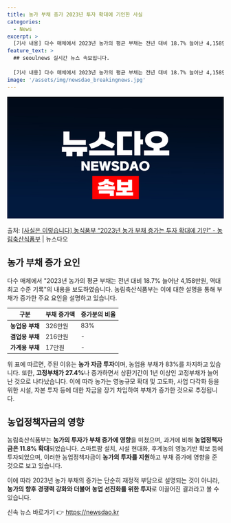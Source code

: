 ```yaml
---
title: 농가 부채 증가 2023년 투자 확대에 기인한 사실
categories:
  - News
excerpt: >
  [기사 내용] 다수 매체에서 2023년 농가의 평균 부채는 전년 대비 18.7% 늘어난 4,158만원, 역대…
feature_text: >
  ## seoulnews 실시간 뉴스 속보입니다.

  [기사 내용] 다수 매체에서 2023년 농가의 평균 부채는 전년 대비 18.7% 늘어난 4,158만원, 역대…
image: '/assets/img/newsdao_breakingnews.jpg'
---
```


![뉴스다오 속보](/assets/img/newsdao_breakingnews.jpg)

<p>출처: <a href="https://newsdao.kr/3937" rel="dofollow">[사실은 이렇습니다] 농식품부 “2023년 농가 부채 증가는 투자 확대에 기인” - 농림축산식품부</a> | 뉴스다오</p>

<h2 data-ke-size="size26">농가 부채 증가 요인</h2>
<p data-ke-size="size16">다수 매체에서 "2023년 농가의 평균 부채는 전년 대비 18.7% 늘어난 4,158만원, 역대 최고 수준 기록"의 내용을 보도하였습니다. 농림축산식품부는 이에 대한 설명을 통해 부채가 증가한 주요 요인을 설명하고 있습니다.</p>

<table>
	<thead>
		<tr>
			<th>구분</th>
			<th>부채 증가액</th>
			<th>증가분의 비율</th>
		</tr>
	</thead>
	<tbody>
		<tr>
			<td><b>농업용 부채</b></td>
			<td>326만원</td>
			<td>83%</td>
		</tr>
		<tr>
			<td><strong>겸업용 부채</strong></td>
			<td>216만원</td>
			<td>-</td>
		</tr>
		<tr>
			<td><strong>가계용 부채</strong></td>
			<td>17만원</td>
			<td>-</td>
		</tr>
	</tbody>
</table>

<p data-ke-size="size16">위 표에 따르면, 주된 이유는 <b>농가 자금 투자</b>이며, 농업용 부채가 83%를 차지하고 있습니다. 또한, <b>고정부채가 27.4%</b>나 증가하면서 상환기간이 1년 이상인 고정부채가 늘어난 것으로 나타났습니다. 이에 따라 농가는 영농규모 확대 및 고도화, 사업 다각화 등을 위한 시설, 자본 투자 등에 대한 자금을 장기 차입하여 부채가 증가한 것으로 추정됩니다.</p>

<h2 data-ke-size="size26">농업정책자금의 영향</h2>
<p data-ke-size="size16">농림축산식품부는 <b>농가의 투자가 부채 증가에 영향</b>을 미쳤으며, 과거에 비해 <b>농업정책자금은 11.8% 확대</b>되었습니다. 스마트팜 설치, 시설 현대화, 후계농의 영농기반 확보 등에 투자되었으며, 이러한 농업정책자금이 <b>농가의 투자를 지원</b>하고 부채 증가에 영향을 준 것으로 보고 있습니다.</p>

<p data-ke-size="size16">이에 따라 2023년 농가 부채의 증가는 단순히 재정적 부담으로 설명되는 것이 아니라, <b>농가의 향후 경쟁력 강화와 더불어 농업 선진화를 위한 투자</b>로 이끌어진 결과라고 볼 수 있습니다.</p> 

신속 뉴스 바로가기 👉 <a href="https://newsdao.kr" rel="dofollow">https://newsdao.kr</a>


